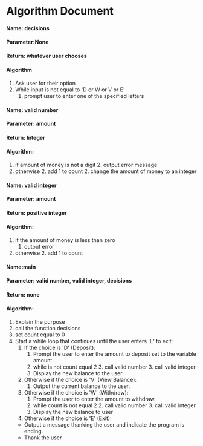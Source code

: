 # Algorithm Document


#### Name: decisions
#### Parameter:None
#### Return: whatever user chooses 
#### Algorithm
1. Ask user for their option 
2.  While input is not equal to 'D or W or V or E' 
    1. prompt user to enter one of the specified letters


#### Name: valid number
#### Parameter: amount
#### Return: Integer
#### Algorithm:
1. if amount of money is not a digit 
   2. output error message
2. otherwise
   2. add 1 to count 
   2. change the amount of money to an integer

#### Name: valid integer
#### Parameter: amount
#### Return: positive integer
#### Algorithm:
1. if the amount of money is less than zero
   1. output error
2. otherwise
   2. add 1 to count 

#### Name:main
#### Parameter: valid number, valid integer, decisions
#### Return: none
#### Algorithm:
1. Explain the purpose
2. call the function decisions
3. set count equal to 0
4. Start a while loop that continues until the user enters 'E' to exit:
   1. If the choice is 'D' (Deposit):
      1. Prompt the user to enter the amount to deposit set to the variable amount.
      2. while is not count equal 2
         3. call valid number
         3. call valid integer
      4. Display the new balance to the user.
   4. Otherwise if the choice is 'V' (View Balance):
      1. Output the current balance to the user.
   5. Otherwise if the choice is 'W' (Withdraw):
      1. Prompt the user to enter the amount to withdraw.
      2. while count is not equal 2
         2. call valid number
         3. call valid integer
      4. Display the new balance to user
   6. Otherwise if the choice is 'E' (Exit):
   - Output a message thanking the user and indicate the program is ending.
   - Thank the user

